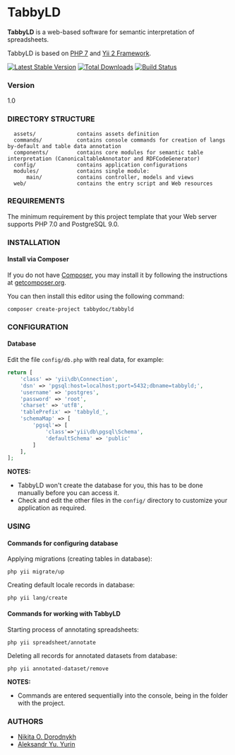 # TabbyLD

**TabbyLD** is a web-based software for semantic interpretation of spreadsheets.

TabbyLD is based on [PHP 7](https://www.php.net/releases/7.0/ru.php) and [Yii 2 Framework](http://www.yiiframework.com/).

[![Latest Stable Version](https://img.shields.io/packagist/v/yiisoft/yii2-app-basic.svg)](https://packagist.org/packages/yiisoft/yii2-app-basic)
[![Total Downloads](https://img.shields.io/packagist/dt/yiisoft/yii2-app-basic.svg)](https://packagist.org/packages/yiisoft/yii2-app-basic)
[![Build Status](https://travis-ci.org/yiisoft/yii2-app-basic.svg?branch=master)](https://travis-ci.org/yiisoft/yii2-app-basic)


### Version

1.0


### DIRECTORY STRUCTURE

      assets/             contains assets definition
      commands/           contains console commands for creation of langs by-default and table data annotation
      components/         contains core modules for semantic table interpretation (CanonicaltableAnnotator and RDFCodeGenerator)
      config/             contains application configurations
      modules/            contains single module:
          main/           contains controller, models and views
      web/                contains the entry script and Web resources


### REQUIREMENTS

The minimum requirement by this project template that your Web server supports PHP 7.0 and PostgreSQL 9.0.


### INSTALLATION

#### Install via Composer

If you do not have [Composer](http://getcomposer.org/), you may install it by following the instructions at [getcomposer.org](http://getcomposer.org/doc/00-intro.md#installation-nix).

You can then install this editor using the following command:

~~~
composer create-project tabbydoc/tabbyld
~~~


### CONFIGURATION

#### Database

Edit the file `config/db.php` with real data, for example:

```php
return [
    'class' => 'yii\db\Connection',
    'dsn' => 'pgsql:host=localhost;port=5432;dbname=tabbyld;',
    'username' => 'postgres',
    'password' => 'root',
    'charset' => 'utf8',
    'tablePrefix' => 'tabbyld_',
    'schemaMap' => [
        'pgsql'=> [
            'class'=>'yii\db\pgsql\Schema',
            'defaultSchema' => 'public'
        ]
    ],
];
```

**NOTES:**
- TabbyLD won't create the database for you, this has to be done manually before you can access it.
- Check and edit the other files in the `config/` directory to customize your application as required.

### USING

#### Commands for configuring database

Applying migrations (creating tables in database):
~~~
php yii migrate/up
~~~
Creating default locale records in database:
~~~
php yii lang/create
~~~


#### Commands for working with TabbyLD

Starting process of annotating spreadsheets:
~~~
php yii spreadsheet/annotate
~~~

Deleting all records for annotated datasets from database:
~~~
php yii annotated-dataset/remove
~~~

**NOTES:**
- Commands are entered sequentially into the console, being in the folder with the project.


### AUTHORS

* [Nikita O. Dorodnykh](mailto:tualatin32@mail.ru)
* [Aleksandr Yu. Yurin](mailto:iskander@icc.ru)